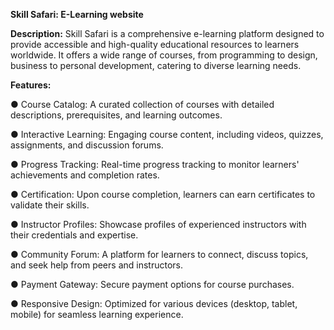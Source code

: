 **Skill Safari: E-Learning website**

**Description:**
Skill Safari is a comprehensive e-learning platform designed to provide accessible and high-quality educational resources to learners worldwide. It offers a wide range of courses, from programming to design, business to personal development, catering to diverse learning needs.

**Features:**

● Course Catalog: A curated collection of courses with detailed descriptions, prerequisites, and learning outcomes.

● Interactive Learning: Engaging course content, including videos, quizzes, assignments, and discussion forums.

● Progress Tracking: Real-time progress tracking to monitor learners' achievements and completion rates.

● Certification: Upon course completion, learners can earn certificates to validate their skills.

● Instructor Profiles: Showcase profiles of experienced instructors with their credentials and expertise.

● Community Forum: A platform for learners to connect, discuss topics, and seek help from peers and instructors.

● Payment Gateway: Secure payment options for course purchases.

● Responsive Design: Optimized for various devices (desktop, tablet, mobile) for seamless learning experience.
